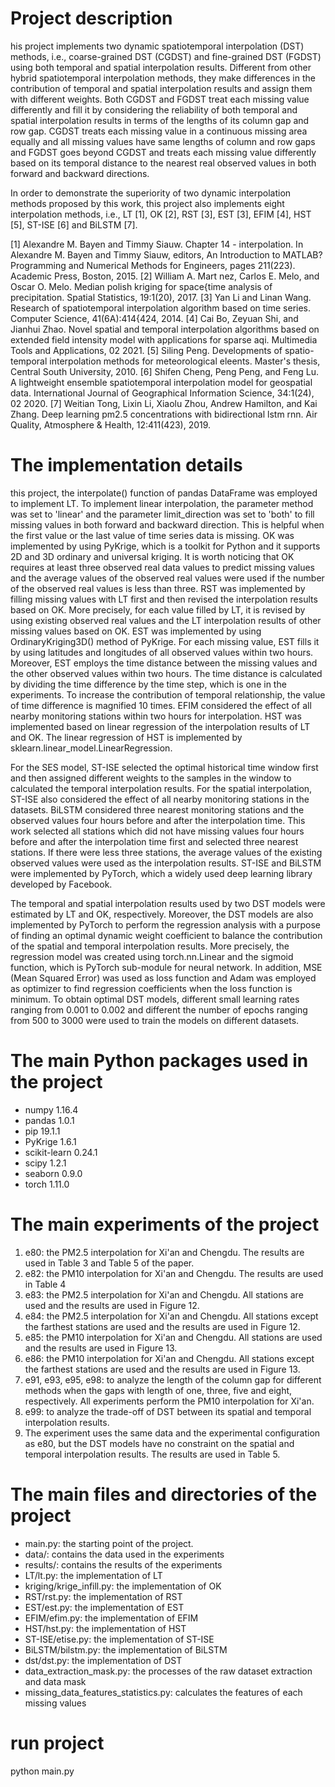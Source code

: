 # Project description
his project implements two dynamic spatiotemporal interpolation (DST) methods, i.e., coarse-grained DST (CGDST) and fine-grained DST (FGDST) using both temporal and spatial interpolation results. Different from other hybrid spatiotemporal interpolation methods, they make differences in the contribution of temporal and spatial interpolation results and assign them with different weights. Both CGDST and FGDST treat each missing value differently and fill it by considering the reliability of both temporal and spatial interpolation results in terms of the lengths of its column gap and row gap. CGDST treats each missing value in a continuous missing area equally and all missing values have same lengths of column and row gaps and FGDST goes beyond CGDST and treats each missing value differently based on its temporal distance to the nearest real observed values in both forward and backward directions.

In order to demonstrate the superiority of two dynamic interpolation methods proposed by this work, this project also implements eight interpolation methods, i.e., LT [1], OK [2], RST [3], EST [3], EFIM [4], HST [5], ST-ISE [6] and BiLSTM [7].

[1] Alexandre M. Bayen and Timmy Siauw. Chapter 14 - interpolation. In Alexandre M. Bayen and Timmy Siauw, editors, An Introduction to MATLAB? Programming and Numerical Methods for Engineers, pages 211(223). Academic Press, Boston, 2015.
[2] William A. Mart  nez, Carlos E. Melo, and Oscar O. Melo. Median polish kriging for space{time analysis of precipitation. Spatial Statistics, 19:1(20), 2017.
[3] Yan Li and Linan Wang. Research of spatiotemporal interpolation algorithm based on time series. Computer Science, 41(6A):414{424, 2014.
[4] Cai Bo, Zeyuan Shi, and Jianhui Zhao. Novel spatial and temporal interpolation
algorithms based on extended field intensity model with applications for sparse aqi. Multimedia Tools and Applications, 02 2021.
[5] Siling Peng. Developments of spatio-temporal interpolation methods for meteorological eleents. Master's thesis, Central South University, 2010.
[6] Shifen Cheng, Peng Peng, and Feng Lu. A lightweight ensemble spatiotemporal interpolation model for geospatial data. International Journal of Geographical Information Science, 34:1(24), 02 2020.
[7] Weitian Tong, Lixin Li, Xiaolu Zhou, Andrew Hamilton, and Kai Zhang. Deep learning pm2.5 concentrations with bidirectional lstm rnn. Air Quality, Atmosphere & Health, 12:411(423), 2019.

# The implementation details
 this project, the interpolate() function of pandas DataFrame was employed to implement LT. To implement linear interpolation, the parameter method was set to 'linear' and the parameter limit_direction was set to 'both' to fill missing values in both forward and backward direction. This is helpful when the first value or the last value of time series data is missing. OK was implemented by using PyKrige, which is a toolkit for Python and it supports 2D and 3D ordinary and universal kriging. It is worth noticing that OK requires at least three observed real data values to predict missing values and the average values of the observed real values were used if the number of the observed real values is less than three. RST was implemented by filling missing values with LT first and then revised the interpolation results based on OK. More precisely, for each value filled by LT, it is revised by using existing observed real values and the LT interpolation results of other missing values based on OK. EST was implemented by using OrdinaryKriging3D() method of PyKrige. For each missing value, EST fills it by using latitudes and longitudes of all observed values within two hours. Moreover, EST employs the time distance between the missing values and the other observed values within two hours. The time distance is calculated by dividing the time difference by the time step, which is one in the experiments. To increase the contribution of temporal relationship, the value of time difference is magnified 10 times. EFIM considered the effect of all nearby monitoring stations within two hours for interpolation. HST was implemented based on linear regression of the interpolation results of LT and OK. The linear regression of HST is implemented by sklearn.linear_model.LinearRegression. 

For the SES model, ST-ISE selected the optimal historical time window first and then assigned different weights to the samples in the window to calculated the temporal interpolation results. For the spatial interpolation, ST-ISE also considered the effect of all nearby monitoring stations in the datasets. BiLSTM considered three nearest monitoring stations and the observed values four hours before and after the interpolation time. This work selected all stations which did not have missing values four hours before and after the interpolation time first and selected three nearest stations. If there were less three stations, the average values of the existing observed values were used as the interpolation results. ST-ISE and BiLSTM were implemented by PyTorch, which a widely used deep learning library developed by Facebook.

The temporal and spatial interpolation results used by two DST models were estimated by LT and OK, respectively. Moreover, the DST models are also implemented by PyTorch to perform the regression analysis with a purpose of finding an optimal dynamic weight coefficient to balance the contribution of the spatial and temporal interpolation results. More precisely, the regression model was created using torch.nn.Linear and the sigmoid function, which is PyTorch sub-module for neural network. In addition, MSE (Mean Squared Error) was used as loss function and Adam was employed as optimizer to find regression coefficients when the loss function is minimum. To obtain optimal DST models, different small learning rates ranging from 0.001 to 0.002 and different the number of epochs ranging from 500 to 3000 were used to train the models on different datasets.

# The main Python packages used in the project
- numpy                              1.16.4
- pandas                             1.0.1
- pip                                19.1.1
- PyKrige                            1.6.1
- scikit-learn                       0.24.1
- scipy                              1.2.1
- seaborn                            0.9.0
- torch                              1.11.0

# The main experiments of the project
1. e80: the PM2.5 interpolation for Xi'an and Chengdu. The results are used in Table 3 and Table 5 of the paper.
2. e82: the PM10 interpolation for Xi'an and Chengdu. The results are used in Table 4
3. e83: the PM2.5 interpolation for Xi'an and Chengdu. All stations are used and the results are used in Figure 12.
4. e84: the PM2.5 interpolation for Xi'an and Chengdu. All stations except the farthest stations are used and the results are used in Figure 12.
5. e85: the PM10 interpolation for Xi'an and Chengdu. All stations are used and the results are used in Figure 13.
6. e86: the PM10 interpolation for Xi'an and Chengdu. All stations except the farthest stations are used and the results are used in Figure 13.
7. e91, e93, e95, e98: to analyze the length of the column gap for different methods when the gaps with length of one, three, five and eight, respectively. All experiments perform the PM10 interpolation for Xi'an.
8. e99: to analyze the trade-off of DST between its spatial and temporal interpolation results.
9. The experiment uses the same data and the experimental configuration as e80, but the DST models have no constraint on the spatial and temporal interpolation results. The results are used in Table 5.

# The main files and directories of the project
- main.py: the starting point of the project.
- data/: contains the data used in the experiments
- results/: contains the results of the experiments
- LT/lt.py: the implementation of LT
- kriging/krige_infill.py: the implementation of OK
- RST/rst.py: the implementation of RST
- EST/est.py: the implementation of EST
- EFIM/efim.py: the implementation of EFIM
- HST/hst.py: the implementation of HST
- ST-ISE/etise.py: the implementation of ST-ISE
- BiLSTM/bilstm.py: the implementation of BiLSTM
- dst/dst.py: the implementation of DST
- data_extraction_mask.py: the processes of the raw dataset extraction and data mask
- missing_data_features_statistics.py: calculates the features of each missing values

# run project
python main.py
